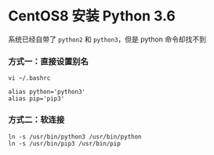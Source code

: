 # CentOS8 安装 Python 3.6

系统已经自带了 `python2` 和 `python3`，但是 python 命令却找不到

### 方式一：直接设置别名
```
vi ~/.bashrc

alias python='python3'
alias pip='pip3'
```

### 方式二：软连接
```
ln -s /usr/bin/python3 /usr/bin/python
ln -s /usr/bin/pip3 /usr/bin/pip
```

